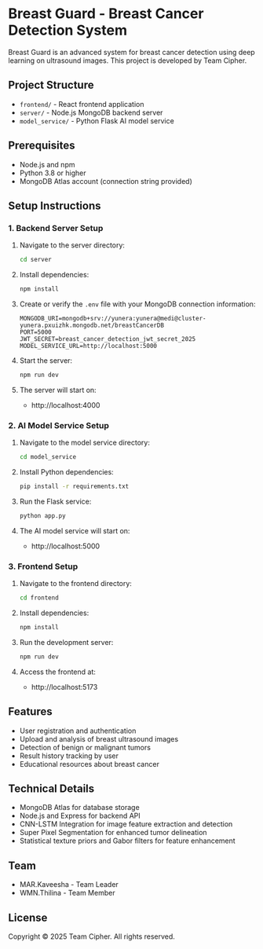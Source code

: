 # Breast Guard - Breast Cancer Detection System

Breast Guard is an advanced system for breast cancer detection using deep learning on ultrasound images. This project is developed by Team Cipher.

## Project Structure

- `frontend/` - React frontend application
- `server/` - Node.js MongoDB backend server
- `model_service/` - Python Flask AI model service

## Prerequisites

- Node.js and npm
- Python 3.8 or higher
- MongoDB Atlas account (connection string provided)

## Setup Instructions

### 1. Backend Server Setup

1. Navigate to the server directory:
   ```bash
   cd server
   ```

2. Install dependencies:
   ```bash
   npm install
   ```

3. Create or verify the `.env` file with your MongoDB connection information:
   ```
   MONGODB_URI=mongodb+srv://yunera:yunera@medi@cluster-yunera.pxuizhk.mongodb.net/breastCancerDB
   PORT=5000
   JWT_SECRET=breast_cancer_detection_jwt_secret_2025
   MODEL_SERVICE_URL=http://localhost:5000
   ```

4. Start the server:
   ```bash
   npm run dev
   ```

5. The server will start on:
   - http://localhost:4000

### 2. AI Model Service Setup

1. Navigate to the model service directory:
   ```bash
   cd model_service
   ```

2. Install Python dependencies:
   ```bash
   pip install -r requirements.txt
   ```

3. Run the Flask service:
   ```bash
   python app.py
   ```

4. The AI model service will start on:
   - http://localhost:5000

### 3. Frontend Setup

1. Navigate to the frontend directory:
   ```bash
   cd frontend
   ```

2. Install dependencies:
   ```bash
   npm install
   ```

3. Run the development server:
   ```bash
   npm run dev
   ```

4. Access the frontend at:
   - http://localhost:5173

## Features

- User registration and authentication
- Upload and analysis of breast ultrasound images
- Detection of benign or malignant tumors
- Result history tracking by user
- Educational resources about breast cancer

## Technical Details

- MongoDB Atlas for database storage
- Node.js and Express for backend API
- CNN-LSTM Integration for image feature extraction and detection
- Super Pixel Segmentation for enhanced tumor delineation
- Statistical texture priors and Gabor filters for feature enhancement

## Team

- MAR.Kaveesha - Team Leader
- WMN.Thilina - Team Member

## License

Copyright © 2025 Team Cipher. All rights reserved.
